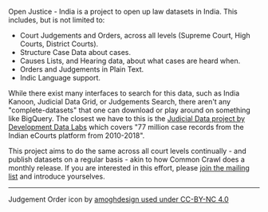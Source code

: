 Open Justice - India is a project to open up law datasets in India. This includes, but is not limited to:
 
- Court Judgements and Orders, across all levels (Supreme Court, High Courts, District Courts).
- Structure Case Data about cases.
- Causes Lists, and Hearing data, about what cases are heard when.
- Orders and Judgements in Plain Text.
- Indic Language support.
 
While there exist many interfaces to search for this data, such as India Kanoon, 
Judicial Data Grid, or Judgements Search, there aren't any "complete-datasets"
that one can download or play around on something like BigQuery. The closest we have
to this is the [Judicial Data project by Development Data Labs](https://www.devdatalab.org/judicial-data) which covers 
"77 million case records from the Indian eCourts platform from 2010-2018".
 
This project aims to do the same across all court levels continually - and publish
datasets on a regular basis - akin to how Common Crawl does a monthly release. If
you are interested in this effort, please
[join the mailing list](https://groups.io/g/open-justice-in) and introduce yourselves.


---

Judgement Order icon by [amoghdesign used under CC-BY-NC 4.0](https://www.iconfinder.com/icons/9151169/judgement_order_court_justice_law_document_legal_icon)
